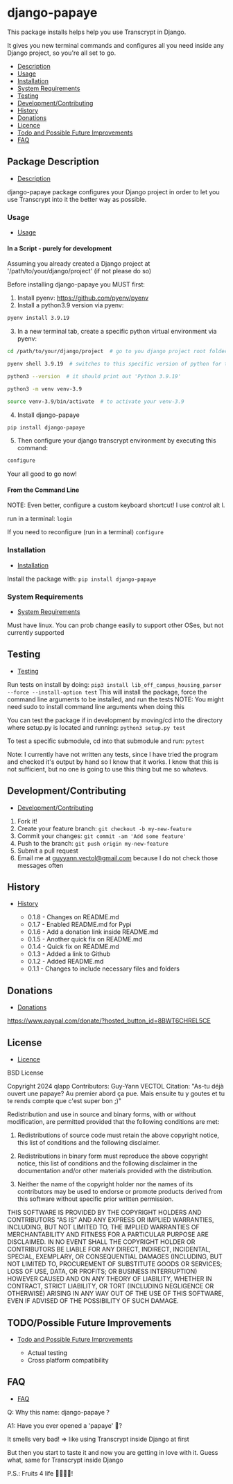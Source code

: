# django-papaye

This package installs helps help you use Transcrypt in Django.

It gives you new terminal commands and configures all you need inside any Django project, so you're all set to go.

* [Description](#package-description)
* [Usage](#usage)
* [Installation](#installation)
* [System Requirements](#system-requirements)
* [Testing](#testing)
* [Development/Contributing](#developmentcontributing)
* [History](#history)
* [Donations](#donations)
* [Licence](#licence)
* [Todo and Possible Future Improvements](#todopossible-future-improvements)
* [FAQ](#faq)

## Package Description
* [Description](#package-description)

django-papaye package configures your Django project in order to let you use Transcrypt into it the better way as
possible.

### Usage
* [Usage](#usage)

#### In a Script - purely for development

Assuming you already created a Django project at '/path/to/your/django/project'
(if not please do so)

Before installing django-papaye you MUST first:

1) Install pyenv: https://github.com/pyenv/pyenv
2) Install a python3.9 version via pyenv:

```bash
pyenv install 3.9.19
```

3) In a new terminal tab, create a specific python virtual environment via pyenv:

```bash
cd /path/to/your/django/project  # go to you django project root folder (same folder where manage.py is)

pyenv shell 3.9.19  # switches to this specific version of python for this terminal tab until it's closed

python3 --version  # it should print out 'Python 3.9.19'

python3 -m venv venv-3.9

source venv-3.9/bin/activate  # to activate your venv-3.9
```

4) Install django-papaye

```bash
pip install django-papaye
```

5) Then configure your django transcrypt environment by executing this command:

```bash
configure
```

Your all good to go now!

#### From the Command Line

NOTE: Even better, configure a custom keyboard shortcut! I use control alt l.

run in a terminal: ```login```

If you need to reconfigure (run in a terminal) ```configure```

### Installation
* [Installation](#installation)

Install the package with:
```pip install django-papaye```

### System Requirements
* [System Requirements](#system-requirements)

Must have linux. You can prob change easily to support other OSes, but not currently supported

## Testing
* [Testing](#testing)

Run tests on install by doing:
```pip3 install lib_off_campus_housing_parser --force --install-option test```
This will install the package, force the command line arguments to be installed, and run the tests
NOTE: You might need sudo to install command line arguments when doing this

You can test the package if in development by moving/cd into the directory where setup.py is located and running:
```python3 setup.py test```

To test a specific submodule, cd into that submodule and run:
```pytest```

Note: I currently have not written any tests, since I have tried the program and checked it's output by hand so I know
that it works. I know that this is not sufficient, but no one is going to use this thing but me so whatevs.

## Development/Contributing
* [Development/Contributing](#developmentcontributing)

1. Fork it!
2. Create your feature branch: `git checkout -b my-new-feature`
3. Commit your changes: `git commit -am 'Add some feature'`
4. Push to the branch: `git push origin my-new-feature`
5. Submit a pull request
6. Email me at guyyann.vectol@gmail.com because I do not check those messages often

## History
* [History](#history)

    * 0.1.8 - Changes on README.md
    * 0.1.7 - Enabled README.md for Pypi
    * 0.1.6 - Add a donation link inside README.md
    * 0.1.5 - Another quick fix on README.md
    * 0.1.4 - Quick fix on README.md
    * 0.1.3 - Added a link to Github
    * 0.1.2 - Added README.md
    * 0.1.1 - Changes to include necessary files and folders

## Donations
* [Donations](#donations)

https://www.paypal.com/donate/?hosted_button_id=8BWT6CHREL5CE

## License
* [Licence](#licence)

BSD License

Copyright 2024 qlapp
Contributors: Guy-Yann VECTOL
Citation: "As-tu déjà ouvert une papaye? Au premier abord ça pue. Mais ensuite tu y goutes et tu te rends compte que
c'est super bon ;)"

Redistribution and use in source and binary forms, with or without modification, are permitted provided that the
following conditions are met:

1. Redistributions of source code must retain the above copyright notice, this list of conditions and the following
   disclaimer.

2. Redistributions in binary form must reproduce the above copyright notice, this list of conditions and the following
   disclaimer in the documentation and/or other materials provided with the distribution.

3. Neither the name of the copyright holder nor the names of its contributors may be used to endorse or promote products
   derived from this software without specific prior written permission.

THIS SOFTWARE IS PROVIDED BY THE COPYRIGHT HOLDERS AND CONTRIBUTORS “AS IS” AND ANY EXPRESS OR IMPLIED WARRANTIES,
INCLUDING, BUT NOT LIMITED TO, THE IMPLIED WARRANTIES OF MERCHANTABILITY AND FITNESS FOR A PARTICULAR PURPOSE ARE
DISCLAIMED. IN NO EVENT SHALL THE COPYRIGHT HOLDER OR CONTRIBUTORS BE LIABLE FOR ANY DIRECT, INDIRECT, INCIDENTAL,
SPECIAL, EXEMPLARY, OR CONSEQUENTIAL DAMAGES (INCLUDING, BUT NOT LIMITED TO, PROCUREMENT OF SUBSTITUTE GOODS OR
SERVICES; LOSS OF USE, DATA, OR PROFITS; OR BUSINESS INTERRUPTION) HOWEVER CAUSED AND ON ANY THEORY OF LIABILITY,
WHETHER IN CONTRACT, STRICT LIABILITY, OR TORT (INCLUDING NEGLIGENCE OR OTHERWISE) ARISING IN ANY WAY OUT OF THE USE OF
THIS SOFTWARE, EVEN IF ADVISED OF THE POSSIBILITY OF SUCH DAMAGE.

## TODO/Possible Future Improvements
* [Todo and Possible Future Improvements](#todopossible-future-improvements)

    * Actual testing
    * Cross platform compatibility

## FAQ
* [FAQ](#faq)

Q: Why this name: django-papaye ?

A1: Have you ever opened a 'papaye' 🥭? 

It smells very bad! => like using Transcrypt inside Django at first

But then you start to taste it and now you are getting in love with it. Guess what, same for Transcrypt inside
Django

P.S.: Fruits 4 life 🔆🌱🥭💪!

